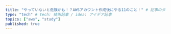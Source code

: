 ```yaml
---
title: "やっていないと危険かも！？AWSアカウント作成後にやる11のこと！" # 記事のタイトル
type: "tech" # tech: 技術記事 / idea: アイデア記事
topics: ["aws", "study"]
published: true
---
```

